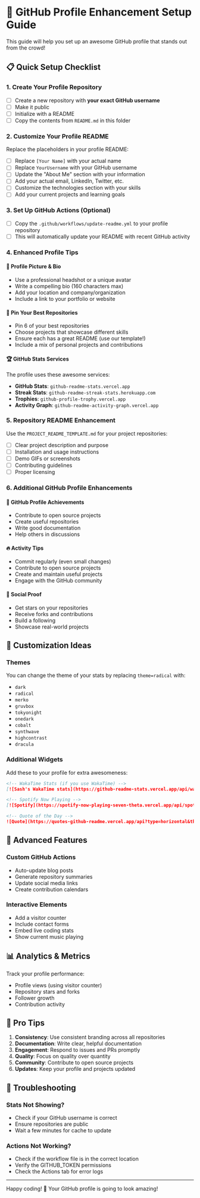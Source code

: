 # 🚀 GitHub Profile Enhancement Setup Guide

This guide will help you set up an awesome GitHub profile that stands out from the crowd!

## 📋 Quick Setup Checklist

### 1. Create Your Profile Repository

- [ ] Create a new repository with **your exact GitHub username**
- [ ] Make it public
- [ ] Initialize with a README
- [ ] Copy the contents from `README.md` in this folder

### 2. Customize Your Profile README

Replace the placeholders in your profile README:

- [ ] Replace `[Your Name]` with your actual name
- [ ] Replace `YourUsername` with your GitHub username
- [ ] Update the "About Me" section with your information
- [ ] Add your actual email, LinkedIn, Twitter, etc.
- [ ] Customize the technologies section with your skills
- [ ] Add your current projects and learning goals

### 3. Set Up GitHub Actions (Optional)

- [ ] Copy the `.github/workflows/update-readme.yml` to your profile repository
- [ ] This will automatically update your README with recent GitHub activity

### 4. Enhanced Profile Tips

#### 🎯 Profile Picture & Bio
- Use a professional headshot or a unique avatar
- Write a compelling bio (160 characters max)
- Add your location and company/organization
- Include a link to your portfolio or website

#### 📌 Pin Your Best Repositories
- Pin 6 of your best repositories
- Choose projects that showcase different skills
- Ensure each has a great README (use our template!)
- Include a mix of personal projects and contributions

#### 🏆 GitHub Stats Services

The profile uses these awesome services:
- **GitHub Stats**: `github-readme-stats.vercel.app`
- **Streak Stats**: `github-readme-streak-stats.herokuapp.com`
- **Trophies**: `github-profile-trophy.vercel.app`
- **Activity Graph**: `github-readme-activity-graph.vercel.app`

### 5. Repository README Enhancement

Use the `PROJECT_README_TEMPLATE.md` for your project repositories:

- [ ] Clear project description and purpose
- [ ] Installation and usage instructions
- [ ] Demo GIFs or screenshots
- [ ] Contributing guidelines
- [ ] Proper licensing

### 6. Additional GitHub Profile Enhancements

#### 🌟 GitHub Profile Achievements
- Contribute to open source projects
- Create useful repositories
- Write good documentation
- Help others in discussions

#### 🔥 Activity Tips
- Commit regularly (even small changes)
- Contribute to open source projects
- Create and maintain useful projects
- Engage with the GitHub community

#### 📱 Social Proof
- Get stars on your repositories
- Receive forks and contributions
- Build a following
- Showcase real-world projects

## 🎨 Customization Ideas

### Themes
You can change the theme of your stats by replacing `theme=radical` with:
- `dark`
- `radical`
- `merko`
- `gruvbox`
- `tokyonight`
- `onedark`
- `cobalt`
- `synthwave`
- `highcontrast`
- `dracula`

### Additional Widgets
Add these to your profile for extra awesomeness:

```markdown
<!-- WakaTime Stats (if you use WakaTime) -->
[![Sash's WakaTime stats](https://github-readme-stats.vercel.app/api/wakatime?username=YourWakaTimeUsername)](https://github.com/anuraghazra/github-readme-stats)

<!-- Spotify Now Playing -->
[![Spotify](https://spotify-now-playing-seven-theta.vercel.app/api/spotify)](https://open.spotify.com/user/yourusername)

<!-- Quote of the Day -->
![Quote](https://quotes-github-readme.vercel.app/api?type=horizontal&theme=radical)
```

## 🚀 Advanced Features

### Custom GitHub Actions
- Auto-update blog posts
- Generate repository summaries
- Update social media links
- Create contribution calendars

### Interactive Elements
- Add a visitor counter
- Include contact forms
- Embed live coding stats
- Show current music playing

## 📊 Analytics & Metrics

Track your profile performance:
- Profile views (using visitor counter)
- Repository stars and forks
- Follower growth
- Contribution activity

## 🎯 Pro Tips

1. **Consistency**: Use consistent branding across all repositories
2. **Documentation**: Write clear, helpful documentation
3. **Engagement**: Respond to issues and PRs promptly
4. **Quality**: Focus on quality over quantity
5. **Community**: Contribute to open source projects
6. **Updates**: Keep your profile and projects updated

## 🔧 Troubleshooting

### Stats Not Showing?
- Check if your GitHub username is correct
- Ensure repositories are public
- Wait a few minutes for cache to update

### Actions Not Working?
- Check if the workflow file is in the correct location
- Verify the GITHUB_TOKEN permissions
- Check the Actions tab for error logs

---

Happy coding! 🎉 Your GitHub profile is going to look amazing!
